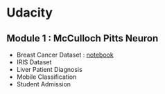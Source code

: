 # Udacity
## Module 1 :  McCulloch Pitts Neuron
* Breast Cancer Dataset : [notebook](https://github.com/anubhavgupta1/Udacity/blob/main/McCulloch%20Pitts%20Neuron/Breast%20Cancer/BreastCancer.ipynb)
* IRIS Dataset
* Liver Patient Diagnosis
* Mobile Classification
* Student Admission
